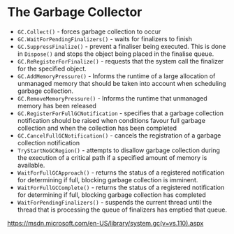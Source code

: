 # The Garbage Collector

- `GC.Collect()` - forces garbage collection to occur
- `GC.WaitForPendingFinalizers()` - waits for finalizers to finish
- `GC.SuppressFinalize()` - prevent a finaliser being executed. This is done in `Dispose()` and stops the object being placed in the finalise queue.
- `GC.ReRegisterForFinalize()` - requests that the system call the finalizer for the specified object.
- `GC.AddMemoryPressure()` - Informs the runtime of a large allocation of unmanaged memory that should be taken into account when scheduling garbage collection.
- `GC.RemoveMemoryPressure()` - Informs the runtime that unmanaged memory has been released
- `GC.RegisterForFullGCNotification` - specifies that a garbage collection notification should be raised when conditions favour full garbage collection and when the collection has been completed
- `GC.CancelFullGCNotification()` - cancels the registration of a garbage collection notification
- `TryStartNoGCRegion()` - attempts to disallow garbage collection during the execution of a critical path if a specified amount of memory is available.
- `WaitForFullGCApproach()` - returns the status of a registered notification for determining if full, blocking garbage collection is imminent.
- `WaitForFullGCComplete()` - returns the status of a registered notification for determining if full, blocking garbage collection has completed 
- `WaitForPendingFinalizers()` - suspends the current thread until the thread that is processing the queue of finalizers has emptied that queue.



https://msdn.microsoft.com/en-US/library/system.gc(v=vs.110).aspx
<!--stackedit_data:
eyJoaXN0b3J5IjpbLTQ4OTE3ODkxLC0xODY0MTM4Nzg1XX0=
-->